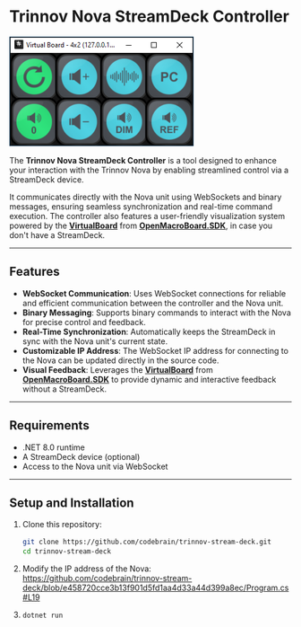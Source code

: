 # Trinnov Nova StreamDeck Controller

![Trinnov Nova StreamDeck Controller](docs/controller.png)

The **Trinnov Nova StreamDeck Controller** is a tool designed to enhance your interaction with the Trinnov Nova by enabling streamlined control via a StreamDeck device.

It communicates directly with the Nova unit using WebSockets and binary messages, ensuring seamless synchronization and real-time command execution. The controller also features a user-friendly visualization system powered by the [**VirtualBoard**](https://github.com/OpenMacroBoard/OpenMacroBoard.SDK/tree/master/src/OpenMacroBoard.VirtualBoard) from [**OpenMacroBoard.SDK**](https://github.com/OpenMacroBoard/OpenMacroBoard.SDK), in case you don't have a StreamDeck.

---

## Features

- **WebSocket Communication**: Uses WebSocket connections for reliable and efficient communication between the controller and the Nova unit.
- **Binary Messaging**: Supports binary commands to interact with the Nova for precise control and feedback.
- **Real-Time Synchronization**: Automatically keeps the StreamDeck in sync with the Nova unit's current state.
- **Customizable IP Address**: The WebSocket IP address for connecting to the Nova can be updated directly in the source code.
- **Visual Feedback**: Leverages the [**VirtualBoard**](https://github.com/OpenMacroBoard/OpenMacroBoard.SDK/tree/master/src/OpenMacroBoard.VirtualBoard) from [**OpenMacroBoard.SDK**](https://github.com/OpenMacroBoard/OpenMacroBoard.SDK) to provide dynamic and interactive feedback without a StreamDeck.

---

## Requirements

- .NET 8.0 runtime
- A StreamDeck device (optional)
- Access to the Nova unit via WebSocket

---

## Setup and Installation

1. Clone this repository:
   ```bash
   git clone https://github.com/codebrain/trinnov-stream-deck.git
   cd trinnov-stream-deck

2. Modify the IP address of the Nova: https://github.com/codebrain/trinnov-stream-deck/blob/e458720cce3b13f901d5fd1aa4d33a44d399a8ec/Program.cs#L19

3. `dotnet run`
